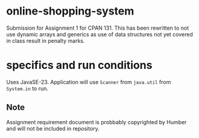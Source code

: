 # online-shopping-system
Submission for Assignment 1 for CPAN 131. 
This has been rewritten to not use dynamic arrays and generics as use of data structures not yet covered in class result in penalty marks. 

# specifics and run conditions
Uses JavaSE-23. Application will use `Scanner` from `java.util` from `System.in` to run.

## Note
Assignment requirement document is probbably copyrighted by Humber and will not be included in repository.
